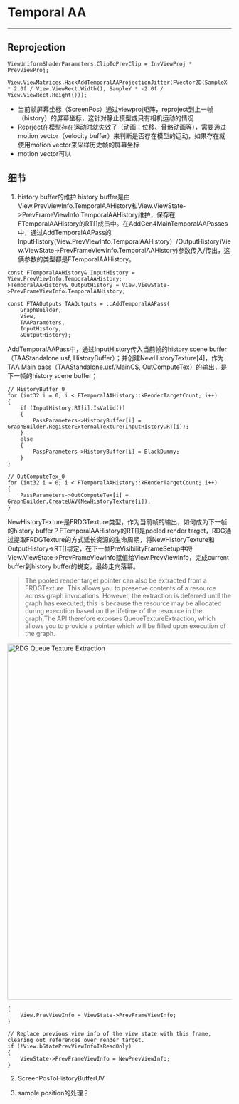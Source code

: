 # Temporal AA
-------------
## Reprojection
``` View.ClipToPrevClip
ViewUniformShaderParameters.ClipToPrevClip = InvViewProj * PrevViewProj;
```

``` jitter sample
View.ViewMatrices.HackAddTemporalAAProjectionJitter(FVector2D(SampleX * 2.0f / View.ViewRect.Width(), SampleY * -2.0f / View.ViewRect.Height()));
```
- 当前帧屏幕坐标（ScreenPos）通过viewproj矩阵，reproject到上一帧（history）的屏幕坐标，这针对静止模型或只有相机运动的情况
- Reprject在模型存在运动时就失效了（动画：位移、骨骼动画等），需要通过motion vector（velocity buffer）来判断是否存在模型的运动，如果存在就使用motion vector来采样历史帧的屏幕坐标
- motion vector可以

## 细节

1. history buffer的维护
history buffer是由View.PrevViewInfo.TemporalAAHistory和View.ViewState->PrevFrameViewInfo.TemporalAAHistory维护，保存在FTemporalAAHistory的RT[]成员中。在AddGen4MainTemporalAAPasses中，通过AddTemporalAAPass的InputHistory(View.PrevViewInfo.TemporalAAHistory）/OutputHistory(View.ViewState->PrevFrameViewInfo.TemporalAAHistory)参数传入/传出，这俩参数的类型都是FTemporalAAHistory。
```
const FTemporalAAHistory& InputHistory = View.PrevViewInfo.TemporalAAHistory;
FTemporalAAHistory& OutputHistory = View.ViewState->PrevFrameViewInfo.TemporalAAHistory;

const FTAAOutputs TAAOutputs = ::AddTemporalAAPass(
    GraphBuilder,
    View,
    TAAParameters,
    InputHistory,
    &OutputHistory);
```
AddTemporalAAPass中，通过InputHistory传入当前帧的history scene buffer（TAAStandalone.usf, HistoryBuffer）；并创建NewHistoryTexture[4]，作为TAA Main pass（TAAStandalone.usf/MainCS, OutComputeTex）的输出，是下一帧的history scene buffer；
```
// HistoryBuffer_0
for (int32 i = 0; i < FTemporalAAHistory::kRenderTargetCount; i++)
{
    if (InputHistory.RT[i].IsValid())
    {
        PassParameters->HistoryBuffer[i] = GraphBuilder.RegisterExternalTexture(InputHistory.RT[i]);
    }
    else
    {
        PassParameters->HistoryBuffer[i] = BlackDummy;
    }
}

// OutComputeTex_0
for (int32 i = 0; i < FTemporalAAHistory::kRenderTargetCount; i++)
{
    PassParameters->OutComputeTex[i] = GraphBuilder.CreateUAV(NewHistoryTexture[i]);
}
```
NewHistoryTexture是FRDGTexture类型，作为当前帧的输出，如何成为下一帧的history buffer？FTemporalAAHistory的RT[]是pooled render target，RDG通过提取FRDGTexture的方式延长资源的生命周期，将NewHistoryTexture和OutputHistory->RT[]绑定，在下一帧PreVisibilityFrameSetup中将View.ViewState->PrevFrameViewInfo赋值给View.PrevViewInfo，完成current buffer到history buffer的蜕变，最终走向落幕。
> The pooled render target pointer can also be extracted from a FRDGTexture. This allows you to preserve contents of a resource across graph invocations.
However, the extraction is deferred until the graph has executed; this is because the resource may be allocated during execution based on the lifetime of the resource in the graph,The API therefore exposes QueueTextureExtraction, which allows you to provide a pointer which will be filled upon execution of the graph. 

<img src="./TemporalAA/QueueTextureExtraction.png" alt="RDG Queue Texture Extraction" width="800" />

```
{
    View.PrevViewInfo = ViewState->PrevFrameViewInfo;
}

// Replace previous view info of the view state with this frame, clearing out references over render target.
if (!View.bStatePrevViewInfoIsReadOnly)
{
    ViewState->PrevFrameViewInfo = NewPrevViewInfo;
}
```
2. ScreenPosToHistoryBufferUV

3. sample position的处理？